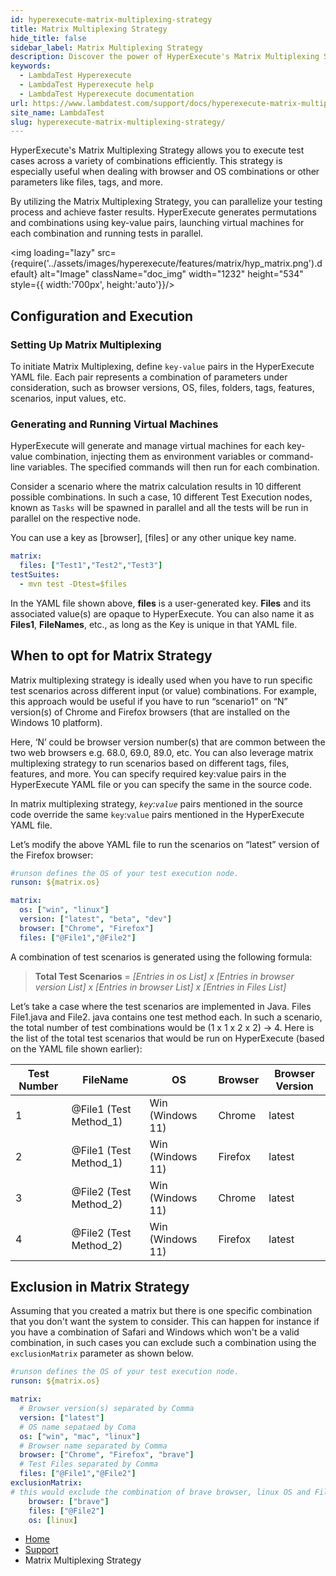 ```yaml
---
id: hyperexecute-matrix-multiplexing-strategy
title: Matrix Multiplexing Strategy
hide_title: false
sidebar_label: Matrix Multiplexing Strategy
description: Discover the power of HyperExecute's Matrix Multiplexing Strategy for efficient cross-browser testing. Optimize test combinations for faster results..
keywords:
  - LambdaTest Hyperexecute
  - LambdaTest Hyperexecute help
  - LambdaTest Hyperexecute documentation
url: https://www.lambdatest.com/support/docs/hyperexecute-matrix-multiplexing-strategy/
site_name: LambdaTest
slug: hyperexecute-matrix-multiplexing-strategy/
---
```


<script type="application/ld+json"
      dangerouslySetInnerHTML={{ __html: JSON.stringify({
       "@context": "https://schema.org",
        "@type": "BreadcrumbList",
        "itemListElement": [{
          "@type": "ListItem",
          "position": 1,
          "name": "Home",
          "item": "https://www.lambdatest.com"
        },{
          "@type": "ListItem",
          "position": 2,
          "name": "Support",
          "item": "https://www.lambdatest.com/support/docs/"
        },{
          "@type": "ListItem",
          "position": 3,
          "name": "HyperExecute Concepts",
          "item": "https://www.lambdatest.com/support/docs/hyperexecute-matrix-multiplexing-strategy/"
        }]
      })
    }}
></script>
HyperExecute's Matrix Multiplexing Strategy allows you to execute test cases across a variety of combinations efficiently. This strategy is especially useful when dealing with browser and OS combinations or other parameters like files, tags, and more.

By utilizing the Matrix Multiplexing Strategy, you can parallelize your testing process and achieve faster results. HyperExecute generates permutations and combinations using key-value pairs, launching virtual machines for each combination and running tests in parallel.

<img loading="lazy" src={require('../assets/images/hyperexecute/features/matrix/hyp_matrix.png').default} alt="Image"  className="doc_img" width="1232" height="534" style={{ width:'700px', height:'auto'}}/>

## Configuration and Execution

### Setting Up Matrix Multiplexing

To initiate Matrix Multiplexing, define `key-value` pairs in the HyperExecute YAML file. Each pair represents a combination of parameters under consideration, such as browser versions, OS, files, folders, tags, features, scenarios, input values, etc.

### Generating and Running Virtual Machines

HyperExecute will generate and manage virtual machines for each key-value combination, injecting them as environment variables or command-line variables. The specified commands will then run for each combination.

Consider a scenario where the matrix calculation results in 10 different possible combinations. In such a case, 10 different Test Execution nodes, known as `Tasks` will be spawned in parallel and all the tests will be run in parallel on the respective node.

You can use a key as [browser], [files]  or any other unique key name. 

``` yaml
matrix:
  files: ["Test1","Test2","Test3"]
testSuites:
  - mvn test -Dtest=$files
```

In the YAML file shown above, **files**  is a user-generated key. **Files**  and its associated value(s) are opaque to HyperExecute. You can also name it as **Files1**, **FileNames**, etc., as long as the Key is unique in that YAML file.

## When to opt for Matrix Strategy

Matrix multiplexing strategy is ideally used when you have to run specific test scenarios across different input (or value) combinations. For example, this approach would be useful if you have to run “scenario1”  on “N” version(s) of Chrome and Firefox browsers (that are installed on the Windows 10 platform).

Here, ‘N’ could be browser version  number(s) that are common between the two web browsers e.g. 68.0, 69.0, 89.0, etc. You can also leverage matrix multiplexing strategy to run scenarios based on different tags, files, features, and more. You can specify required key:value pairs in the HyperExecute YAML file or you can specify the same in the source code.

In matrix multiplexing strategy, *`key`:`value`* pairs mentioned in the source code override the same `key`:`value`  pairs mentioned in the HyperExecute YAML file.

Let’s modify the above YAML file to run the scenarios on “latest” version of the Firefox browser:

``` yaml
#runson defines the OS of your test execution node.
runson: ${matrix.os}

matrix:
  os: ["win", "linux"]
  version: ["latest", "beta", "dev"]
  browser: ["Chrome", "Firefox"]
  files: ["@File1","@File2"]

```

A combination of test scenarios is generated using the following formula:

> **Total Test Scenarios** = *[Entries in os  List] x [Entries in browser version  List] x [Entries in browser  List] x [Entries in Files List]*

Let’s take a case where the test scenarios are implemented in Java. Files File1.java and File2. java contains one test method each. In such a scenario, the total number of test combinations would be  (1 x 1 x 2 x 2)  →  4. Here is the list of the  total test scenarios that would be run on HyperExecute (based on the YAML file shown earlier):

| Test Number | FileName | OS | Browser | Browser Version |
|---|---|---|---|---|
| 1 | @File1 (Test Method_1) | Win (Windows 11) | Chrome | latest |
| 2 | @File1 (Test Method_1) | Win (Windows 11) | Firefox | latest |
| 3 | @File2 (Test Method_2) | Win (Windows 11) | Chrome | latest |
| 4 | @File2 (Test Method_2) | Win (Windows 11) | Firefox | latest |

## Exclusion in Matrix Strategy
Assuming that you created a matrix but there is one specific combination that you don't want the system to consider. This can happen for instance if you have a combination of Safari and Windows which won't be a valid combination, in such cases you can exclude such a combination using the `exclusionMatrix` parameter as shown below.
``` yaml
#runson defines the OS of your test execution node.
runson: ${matrix.os}

matrix:
  # Browser version(s) separated by Comma
  version: ["latest"]
  # OS name sepataed by Coma
  os: ["win", "mac", "linux"]
  # Browser name separated by Comma
  browser: ["Chrome", "Firefox", "brave"]
  # Test Files separated by Comma
  files: ["@File1","@File2"]
exclusionMatrix:
# this would exclude the combination of brave browser, linux OS and File2
    browser: ["brave"]
    files: ["@File2"]
    os: [linux]
```

<nav aria-label="breadcrumbs">
  <ul className="breadcrumbs">
    <li className="breadcrumbs__item">
      <a className="breadcrumbs__link" target="_self" href="https://www.lambdatest.com">
        Home
      </a>
    </li>
    <li className="breadcrumbs__item">
      <a className="breadcrumbs__link" target="_self" href="https://www.lambdatest.com/support/docs/">
        Support
      </a>
    </li>
    <li className="breadcrumbs__item breadcrumbs__item--active">
      <span className="breadcrumbs__link">
        Matrix Multiplexing Strategy
      </span>
    </li>
  </ul>
</nav>
